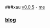 ###xau [v0.0.5](https://github.com/littleflute/xau/edit/master/README.md) - [me](https://littleflute.github.io/xau/)
### [blog](https://littleflute.github.io/blog)

